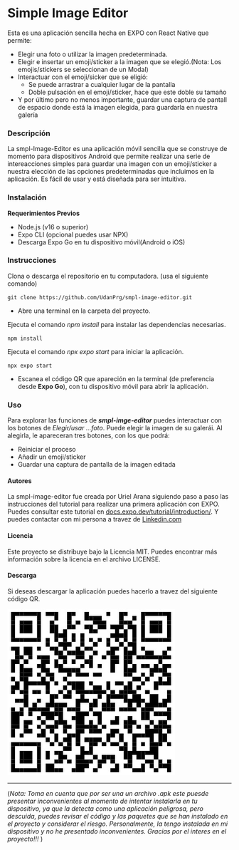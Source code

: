 # Simple Image Editor
Esta es una aplicación sencilla hecha en EXPO con React Native que permite:
- Elegir una foto o utilizar la imagen predeterminada.
- Elegir e insertar un emoji/sticker a la imagen que se elegió.(Nota: Los emojis/stickers se seleccionan de un Modal)
- Interactuar con el emoji/sicker que se eligió:
    - Se puede arrastrar a cualquier lugar de la pantalla
    - Doble pulsación en el emoji/sticker, hace que este doble su tamaño
- Y por último pero no menos importante, guardar una captura de pantall de espacio donde está la imagen elegida, para guardarla en nuestra galería

### Descripción
La smpl-Image-Editor es una aplicación móvil sencilla que se construye de momento para dispositivos Android que permite realizar una serie de intereacciones simples para guardar una imagen con un emoji/sticker a nuestra elección de las opciones predeterminadas que incluimos en la aplicación. Es fácil de usar y está diseñada para ser intuitiva.

### Instalación
**Requerimientos Previos**
- Node.js (v16 o superior)
- Expo CLI (opcional puedes usar NPX)
- Descarga Expo Go en tu dispositivo móvil(Android o iOS)

### Instrucciones
Clona o descarga el repositorio en tu computadora. (usa el siguiente comando)

    git clone https://github.com/UdanPrg/smpl-image-editor.git

- Abre una terminal en la carpeta del proyecto.

Ejecuta el comando *npm install* para instalar las dependencias necesarias.

    npm install

Ejecuta el comando *npx expo start* para iniciar la aplicación.

    npx expo start

- Escanea el código QR que apareción en la terminal (de preferencia desde **Expo Go**), con tu dispositivo móvil para abrir la aplicación.

### Uso
Para explorar las funciones de ***smpl-imge-editor*** puedes interactuar con los botones de *Elegir/usar ...foto*. Puede elegir la imagen de su galerái. Al alegirla, le apareceran tres botones, con los que podrá:
- Reiniciar el proceso
- Añadir un emoji/sticker
- Guardar una captura de pantalla de la imagen editada

#### Autores
La smpl-image-editor fue creada por Uriel Arana siguiendo paso a paso las instrucciones del tutorial para realizar una primera aplicación con EXPO. Puedes consultar este tutorial en [docs.expo.dev/tutorial/introduction/](https://docs.expo.dev/tutorial/introduction/). Y puedes contactar con mi persona a travez de [Linkedin.com](https://www.linkedin.com/in/urielarana/)

#### Licencia
Este proyecto se distribuye bajo la Licencia MIT. Puedes encontrar más información sobre la licencia en el archivo LICENSE.

#### Descarga
Si deseas descargar la aplicación puedes hacerlo a travez del siguiente código QR.

![Código QR](/assets/QR-smpl-image-editor.jpg "smpl-image-editor")


---------------------------- 
(*Nota: Toma en cuenta que por ser una un archivo .apk este puesde presentar inconvenientes al momento de intentar instalarla en tu dispositivo, ya que la detecta como una aplicación peligrosa, pero descuida, puedes revisar el código y las paquetes que se han instalado en el proyecto y considerar el riesgo. Personalmente, la tengo instalada en mi dispositivo y no he presentado inconvenientes. Gracias por el interes en el proyecto!!!* )